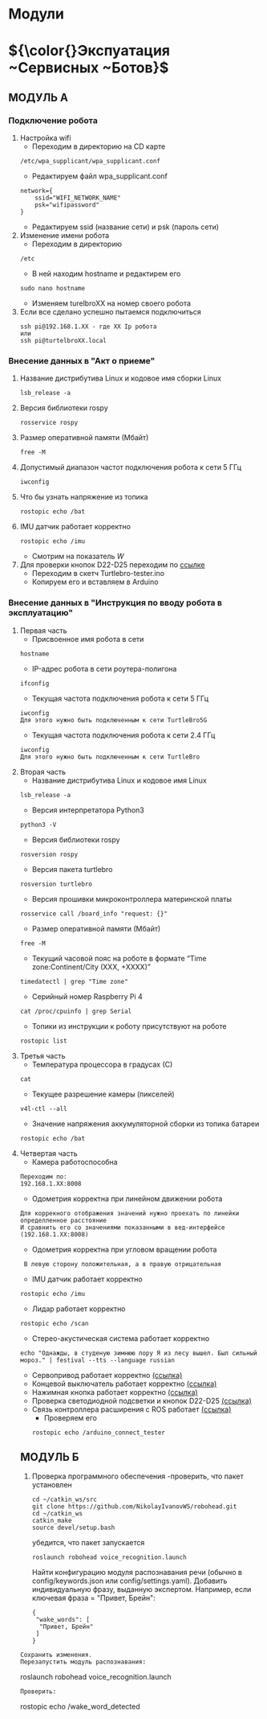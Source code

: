 # Модули
# ${\color{}Экспуатация ~Сервисных ~Ботов}$
## МОДУЛЬ А
### Подключение робота
1. Настройка wifi
    - Переходим в директорию на CD карте
    ```
    /etc/wpa_supplicant/wpa_supplicant.conf
    ```
    - Редактируем файл wpa_supplicant.conf
    ```
    network={
        ssid="WIFI_NETWORK_NAME"
        psk="wifipassword"
    }
    ```
    - Редактируем ssid (название сети) и psk (пароль сети)
2. Изменение имени робота
    - Переходим в директорию
    ```
    /etc
    ```
    - В ней находим hostname и редактирем его
    ```
    sudo nano hostname
    ```
    - Изменяем turelbroXX на номер своего робота
3. Если все сделано успешно пытаемся подключиться
    ```
    ssh pi@192.168.1.XX - где XX Ip робота
    или
    ssh pi@turtelbroXX.local
    ```
### Внесение данных в "Акт о приеме"
1. Название дистрибутива Linux и кодовое имя сборки Linux
    ```
    lsb_release -a
    ```
2. Версия библиотеки rospy
    ```
    rosservice rospy
    ```
3. Размер оперативной памяти (Мбайт)
    ```
    free -M
    ```
4. Допустимый диапазон частот подключения робота к сети 5 ГГц
    ```
    iwconfig
    ```
5. Что бы узнать напряжение из топика
    ```
    rostopic echo /bat
    ```
6. IMU датчик работает корректно
    ```
    rostopic echo /imu
    ```
    - Смотрим на показатель *W*
7. Для проверки кнопок D22-D25 переходим по
      [ссылке](https://github.com/voltbro/ws-sro/tree/main/Turtlebro-tester)
    - Переходим в скетч Turtlebro-tester.ino
    - Копируем его и вставляем в Arduino
### Внесение данных в "Инструкция по вводу робота в эксплуатацию"
1. Первая часть
    - Присвоенное имя робота в сети
    ```
    hostname
    ```
    - IP-адрес робота в сети роутера-полигона
    ```
    ifconfig
    ```
    - Текущая частота подключения робота к сети 5 ГГц
    ```
    iwconfig
    Для этого нужно быть подключенным к сети TurtleBro5G
    ```
    - Текущая частота подключения робота к сети 2.4 ГГц
    ```
    iwconfig
    Для этого нужно быть подключенным к сети TurtleBro
    ```
2. Вторая часть
    - Название дистрибутива Linux и кодовое имя Linux
    ```
    lsb_release -a
    ```
    - Версия интерпретатора Python3
    ```
    python3 -V
    ```
    - Версия библиотеки rospy
    ```
    rosversion rospy
    ```
    - Версия пакета turtlebro
    ```
    rosversion turtlebro
    ```
    - Версия прошивки микроконтроллера материнской платы
    ```
    rosservice call /board_info "request: {}"
    ```
    - Размер оперативной памяти (Мбайт)
    ```
    free -M
    ```
    - Текущий часовой пояс на роботе в формате “Time zone:Continent/City (XXX, +XXXX)”
    ```
    timedatectl | grep "Time zone"
    ```
    - Серийный номер Raspberry Pi 4
    ```
    cat /proc/cpuinfo | grep Serial
    ```
    - Топики из инструкции к роботу присутствуют на роботе
    ```
    rostopic list
    ```
3. Третья часть
    - Температура процессора в градусах (С)
    ```
    cat 
    ```
    - Текущее разрешение камеры (пикселей)
    ```
    v4l-ctl --all
    ```
    - Значение напряжения аккумуляторной сборки из топика батареи
    ```
    rostopic echo /bat
    ```
4. Четвертая часть
    - Камера работоспособна
    ```
    Переходим по:
    192.168.1.XX:8008
    ```
    - Одометрия корректна при линейном движении робота
    ```
    Для коррекного отображения значений нужно проехать по линейки определленное расстояние
    И сравнить его со значениями показанными в вед-интерфейсе (192.168.1.XX:8008)
    ```
    - Одометрия корректна при угловом вращении робота
    ```
     В левую сторону положительная, а в правую отрицательная
    ```
    - IMU датчик работает корректно
    ```
    rostopic echo /imu
    ```
    - Лидар работает корректно
    ```
    rostopic echo /scan
    ```
    - Стерео-акустическая система работает корректно
    ```
    echo "Однажды, в студеную зимнюю пору Я из лесу вышел. Был сильный мороз." | festival --tts --language russian
    ```
    - Сервопривод работает корректно [(ссылка)](https://github.com/HeT-HuKa/-/blob/main/Servo.ino)
    - Концевой выключатель работает корректно [(ссылка)](https://github.com/voltbro/ws-sro/blob/main/TB-limit_switch-tester/)
    - Нажимная кнопка работает корректно [(ссылка)](https://github.com/HeT-HuKa/-/blob/main/Button.ino)
    - Проверка светодиодной подсветки и кнопок D22-D25 [(ссылка)](https://github.com/voltbro/ws-sro/tree/main/Turtlebro-tester)
    - Связь контроллера расширения с ROS работает [(ссылка)](https://github.com/voltbro/ws-sro/tree/main/TB-ros-tester)
        - Проверяем его
        ```
        rostopic echo /arduino_connect_tester
        ```
    ## МОДУЛЬ Б
   1. Проверка программного обеспечения
     -проверить, что пакет установлен
      ```
      cd ~/catkin_ws/src
      git clone https://github.com/NikolayIvanovWS/robohead.git
      cd ~/catkin_ws
      catkin_make
      source devel/setup.bash
      ```
      убедится, что пакет запускается
      ```
      roslaunch robohead voice_recognition.launch
      ```
      Найти конфигурацию модуля распознавания речи (обычно в config/keywords.json или config/settings.yaml).
      Добавить индивидуальную фразу, выданную экспертом.
      Например, если ключевая фраза = "Привет, Брейн":
      ```
      {
       "wake_words": [
        "Привет, Брейн"
       ]
      }
     ```
     Сохранить изменения.
     Перезапустить модуль распознавания:
     ```
     roslaunch robohead voice_recognition.launch
     ```
     Проверить:
     ```
     rostopic echo /wake_word_detected
     ```
    
     
     

      
